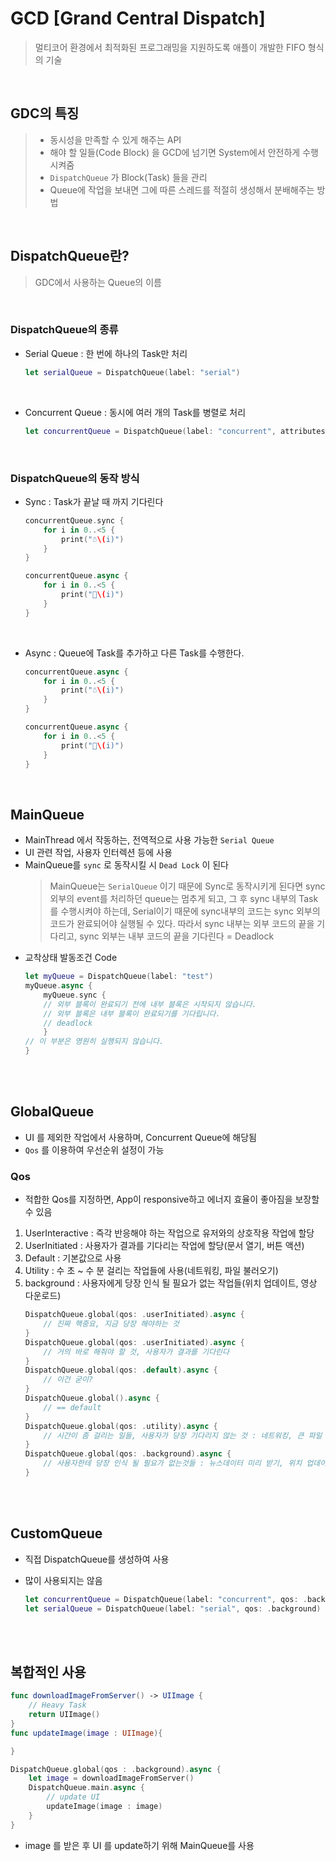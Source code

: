 # GCD [Grand Central Dispatch]
> 멀티코어 환경에서 최적화된 프로그래밍을 지원하도록 애플이 개발한 FIFO 형식의 기술

<br>

## GDC의 특징
> - 동시성을 만족할 수 있게 해주는 API
> - 해야 할 일들(Code Block) 을 GCD에 넘기면 System에서 안전하게 수행시켜줌
> - `DispatchQueue` 가 Block(Task) 들을 관리
> - Queue에 작업을 보내면 그에 따른 스레드를 적절히 생성해서 분배해주는 방법

<br>

## DispatchQueue란?
> GDC에서 사용하는 Queue의 이름

<br>

### DispatchQueue의 종류
- Serial Queue : 한 번에 하나의 Task만 처리
    ```swift
    let serialQueue = DispatchQueue(label: "serial")
    ```
    <br>

- Concurrent Queue : 동시에 여러 개의 Task를 병렬로 처리
    ```swift
    let concurrentQueue = DispatchQueue(label: "concurrent", attributes: .concurrent)
    ```
<br>

### DispatchQueue의 동작 방식
- Sync : Task가 끝날 때 까지 기다린다

    ```swift
    concurrentQueue.sync {
        for i in 0..<5 {
            print("☃️\(i)")
        }
    }

    concurrentQueue.async {
        for i in 0..<5 {
            print("🍡\(i)") 
        }
    }
    ```
    <br>

- Async : Queue에 Task를 추가하고 다른 Task를 수행한다.
    ```swift
    concurrentQueue.async {
        for i in 0..<5 {
            print("☃️\(i)")
        }
    }

    concurrentQueue.async {
        for i in 0..<5 {
            print("🍡\(i)")
        }
    }
    ```
<br>

## MainQueue
- MainThread 에서 작동하는, 전역적으로 사용 가능한 `Serial Queue`
- UI 관련 작업, 사용자 인터렉션 등에 사용
- MainQueue를 `sync` 로 동작시킬 시 `Dead Lock` 이 된다
  > MainQueue는 `SerialQueue` 이기 때문에 Sync로 동작시키게 된다면 sync 외부의 event를 처리하던 queue는 멈추게 되고, 그 후 sync 내부의 Task를 수행시켜야 하는데, Serial이기 때문에 sync내부의 코드는 sync 외부의 코드가 완료되어야 실행될 수 있다. 따라서 sync 내부는 외부 코드의 끝을 기다리고, sync 외부는 내부 코드의 끝을 기다린다 = Deadlock
-  교착상태 발동조건 Code
    ```swift
    let myQueue = DispatchQueue(label: "test")
    myQueue.async {
        myQueue.sync {
        // 외부 블록이 완료되기 전에 내부 블록은 시작되지 않습니다.
        // 외부 블록은 내부 블록이 완료되기를 기다립니다.
        // deadlock
        }
    // 이 부분은 영원히 실행되지 않습니다.
    }
    ```

<br><br>


## GlobalQueue 
- UI 를 제외한 작업에서 사용하며, Concurrent Queue에 해당됨
- `Qos` 를 이용하여 우선순위 설정이 가능

### Qos
- 적합한 Qos를 지정하면, App이 responsive하고 에너지 효율이 좋아짐을 보장할 수 있음


1. UserInteractive : 즉각 반응해야 하는 작업으로 유저와의 상호작용 작업에 할당
2. UserInitiated : 사용자가 결과를 기다리는 작업에 할당(문서 열기, 버튼 액션)
3. Default : 기본값으로 사용
4. Utility : 수 초 ~ 수 분 걸리는 작업들에 사용(네트워킹, 파일 불러오기)
5. background : 사용자에게 당장 인식 될 필요가 없는 작업들(위치 업데이트, 영상 다운로드)
    ```swift
    DispatchQueue.global(qos: .userInitiated).async {
        // 진짜 핵중요, 지금 당장 해야하는 것
    }
    DispatchQueue.global(qos: .userInitiated).async {
        // 거의 바로 해줘야 할 것, 사용자가 결과를 기다린다
    }
    DispatchQueue.global(qos: .default).async {
        // 이건 굳이?
    }
    DispatchQueue.global().async {
        // == default
    }
    DispatchQueue.global(qos: .utility).async {
        // 시간이 좀 걸리는 일들, 사용자가 당장 기다리지 않는 것 : 네트워킹, 큰 파일 불러오기
    }
    DispatchQueue.global(qos: .background).async {
        // 사용자한테 당장 인식 될 필요가 없는것들 : 뉴스데이터 미리 받기, 위치 업데이트, 영상 다운로드
    }
    ```
<br><br>

## CustomQueue
- 직접 DispatchQueue를 생성하여 사용
- 많이 사용되지는 않음

    ```swift
    let concurrentQueue = DispatchQueue(label: "concurrent", qos: .background, attributes: .concurrent)
    let serialQueue = DispatchQueue(label: "serial", qos: .background)
    ```
<br><br>

## 복합적인 사용

```swift
func downloadImageFromServer() -> UIImage {
    // Heavy Task
    return UIImage()
}
func updateImage(image : UIImage){

}

DispatchQueue.global(qos : .background).async {
    let image = downloadImageFromServer()
    DispatchQueue.main.async {
        // update UI
        updateImage(image : image)
    }
}
```

- image 를 받은 후 UI 를 update하기 위해 MainQueue를 사용